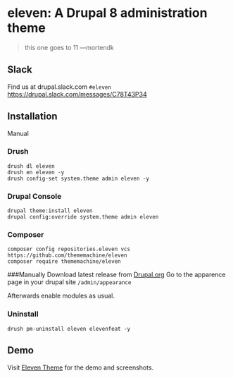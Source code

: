 # eleven: A Drupal 8 administration theme

> this one goes to 11 —mortendk

## Slack 
Find us at drupal.slack.com `#eleven`
https://drupal.slack.com/messages/C78T43P34

## Installation
Manual


### Drush
```
drush dl eleven
drush en eleven -y
drush config-set system.theme admin eleven -y
```

### Drupal Console
```
drupal theme:install eleven
drupal config:override system.theme admin eleven
```

### Composer
```
composer config repositories.eleven vcs https://github.com/thememachine/eleven
composer require thememachine/eleven
```

###Manually
Download latest release from  [Drupal.org](https://www.drupal.org/project/eleven)
Go to the apparence page in your drupal site `/admin/appearance` 


Afterwards enable modules as usual.

### Uninstall
```
drush pm-uninstall eleven elevenfeat -y
```

## Demo

Visit [Eleven Theme](http://eleventheme.com/) for the demo and screenshots.
